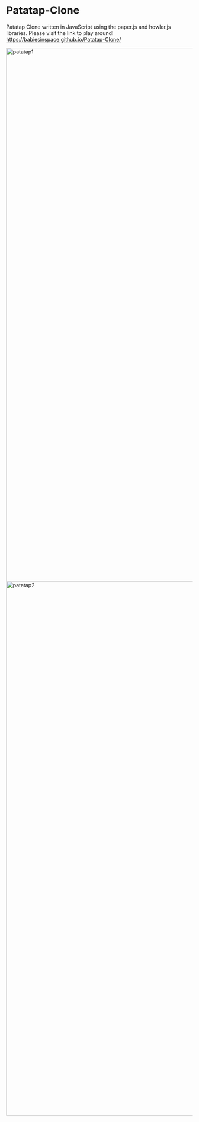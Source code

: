 # Patatap-Clone
Patatap Clone written in JavaScript using the paper.js and howler.js libraries. Please visit the link to play around!
 https://babiesinspace.github.io/Patatap-Clone/

<img width="1436" alt="patatap1" src="https://user-images.githubusercontent.com/22032097/40891697-7346423c-6758-11e8-9d65-70ae02dd57ad.png">


<img width="1440" alt="patatap2" src="https://user-images.githubusercontent.com/22032097/40891698-7351a6fe-6758-11e8-9667-94be321a24ca.png">
